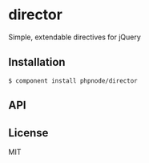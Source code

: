 
# director

  Simple, extendable directives for jQuery

## Installation

    $ component install phpnode/director

## API



## License

  MIT
